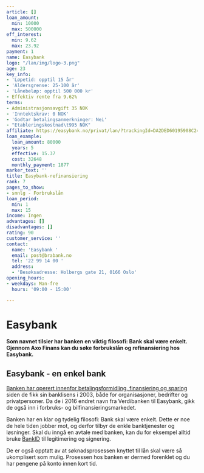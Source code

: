 ```yaml
---
article: []
loan_amount:
  min: 10000
  max: 500000
eff_interest:
  min: 9.62
  max: 23.92
payment: 1
name: Easybank
logo: "/lan/img/logo-3.png"
age: 23
key_info:
- 'Løpetid: opptil 15 år'
- 'Aldersgrense: 25-100 år'
- 'Lånebeløp: opptil 500 000 kr'
- Effektiv rente fra 9.62%
terms:
- Administrasjonsavgift 35 NOK
- 'Inntektskrav: 0 NOK'
- 'Godtar betalingsanmerkninger: Nei'
- "Etableringskostnad\t995 NOK"
affiliate: https://easybank.no/privat/lan/?trackingId=DA2DED60195908C240213079CF2977CAF5B7C1E3
loan_example:
  loan_amount: 80000
  years: 5
  effective: 15.37
  cost: 32648
  monthly_payment: 1877
marker_text: ''
title: Easybank-refinansiering
rank: 7
pages_to_show:
- smnlg - Forbrukslån
loan_period:
  min: 1
  max: 15
income: Ingen
advantages: []
disadvantages: []
rating: 90
customer_service: ''
contact:
  name: 'Easybank '
  email: post@brabank.no
  tel: '22 99 14 00 '
  address:
  - 'Besøksadresse: Holbergs gate 21, 0166 Oslo'
opening_hours:
- weekdays: Man-fre
  hours: '09:00 - 15:00'

---
```

# Easybank

**Som navnet tilsier har banken en viktig filosofi: Bank skal være enkelt. Gjennom Axo Finans kan du søke forbrukslån og refinansiering hos Easybank.**

## Easybank - en enkel bank

[Banken har operert innenfor betalingsformidling, finansiering og sparing](https://easybank.no/om-oss/) siden de fikk sin banklisens i 2003, både for organisasjoner, bedrifter og privatpersoner. Da de i 2016 endret navn fra Verdibanken til Easybank, gikk de også inn i forbruks- og bilfinansieringsmarkedet.

Banken har en klar og tydelig filosofi: Bank skal være enkelt. Dette er noe de hele tiden jobber mot, og derfor tilbyr de enkle banktjenester og løsninger. Skal du inngå en avtale med banken, kan du for eksempel alltid bruke [BankID](https://www.bankid.no/privat/kom-i-gang/) til legitimering og signering.

De er også opptatt av at søknadsprosessen knyttet til lån skal være så ukomplisert som mulig. Prosessen hos banken er dermed forenklet og du har pengene på konto innen kort tid.